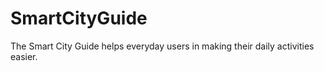 # SmartCityGuide
The Smart City Guide helps everyday users in making their daily activities easier.
